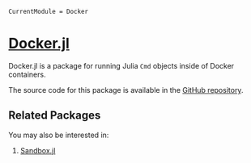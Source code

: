 ```@meta
CurrentModule = Docker
```

# [Docker.jl](https://github.com/JuliaContainerization/Docker.jl)

Docker.jl is a package for running Julia `Cmd` objects inside of Docker containers.

The source code for this package is available in the
[GitHub repository](https://github.com/JuliaContainerization/Docker.jl).

## Related Packages

You may also be interested in:
1. [Sandbox.jl](https://github.com/staticfloat/Sandbox.jl)
